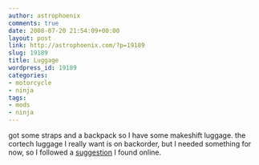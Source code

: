 ```yaml
---
author: astrophoenix
comments: true
date: 2008-07-20 21:54:09+00:00
layout: post
link: http://astrophoenix.com/?p=19189
slug: 19189
title: Luggage
wordpress_id: 19189
categories:
- motorcycle
- ninja
tags:
- mods
- ninja
---
```


got some straps and a backpack so I have some makeshift luggage. the cortech luggage I really want is on backorder, but I needed something for now, so I followed a [suggestion](http://www.ninja650.com/phpbb/viewtopic.php?p=90822) I found online.
